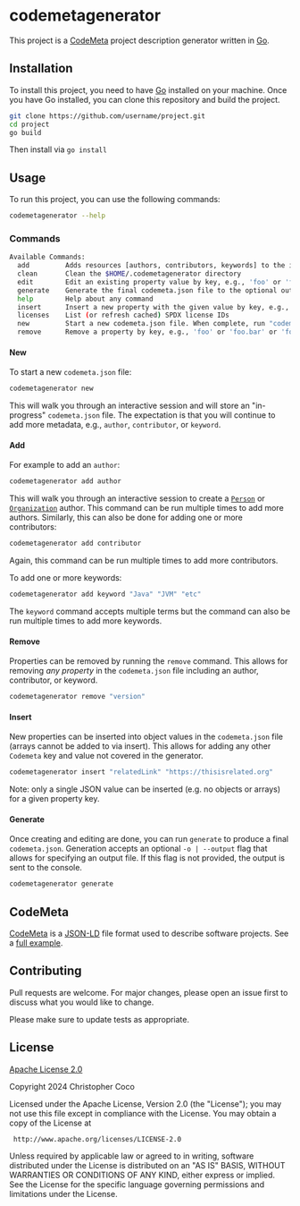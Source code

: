 # codemetagenerator
This project is a [CodeMeta](https://codemeta.github.io/) project description generator written in [Go](https://go.dev/).

## Installation
To install this project, you need to have [Go](https://go.dev/) installed on your machine. Once you have Go installed, you can clone this repository and build the project.

```bash
git clone https://github.com/username/project.git
cd project
go build
```

Then install via `go install`

## Usage
To run this project, you can use the following commands:

```bash 
codemetagenerator --help
```

### Commands
```bash
Available Commands:
  add         Adds resources [authors, contributors, keywords] to the in-progress codemeta.json file
  clean       Clean the $HOME/.codemetagenerator directory
  edit        Edit an existing property value by key, e.g., 'foo' or 'foo.bar' or 'foo[1]', or 'foo[1].bar' in the in-progress codemeta.json file
  generate    Generate the final codemeta.json file to the optional output file or to the console
  help        Help about any command
  insert      Insert a new property with the given value by key, e.g., 'foo' or 'foo.bar' or 'foo[1]', or 'foo[1].bar' into the in-progress codemeta.json file
  licenses    List (or refresh cached) SPDX license IDs
  new         Start a new codemeta.json file. When complete, run "codemetagenerator generate" to generate the final codemeta.json file
  remove      Remove a property by key, e.g., 'foo' or 'foo.bar' or 'foo[1]', or 'foo[1].bar' from the in-progress codemeta.json file
```

#### New
To start a new `codemeta.json` file:

```bash
codemetagenerator new
```

This will walk you through an interactive session and will store an "in-progress" `codemeta.json` file. The expectation is that
you will continue to add more metadata, e.g., `author`, `contributor`, or `keyword`.

#### Add
For example to add an `author`:

```bash
codemetagenerator add author
```

This will walk you through an interactive session to create a [`Person`](https://schema.org/Person) or [`Organization`](https://schema.org/Organization) author. This command can be run multiple times to add more authors. Similarly, this can also be done for adding one or more contributors:

```bash
codemetagenerator add contributor
```

Again, this command can be run multiple times to add more contributors.

To add one or more keywords:

```bash
codemetagenerator add keyword "Java" "JVM" "etc"
```

The `keyword` command accepts multiple terms but the command can also be run multiple times to add more keywords.

#### Remove
Properties can be removed by running the `remove` command. This allows for removing *any property* in the `codemeta.json` file including an author, contributor, or keyword.

```bash
codemetagenerator remove "version"
```

#### Insert
New properties can be inserted into object values in the `codemeta.json` file (arrays cannot be added to via insert). This allows for adding any other `Codemeta` key and value not covered in the generator.

```bash
codemetagenerator insert "relatedLink" "https://thisisrelated.org"
```

Note: only a single JSON value can be inserted (e.g. no objects or arrays) for a given property key.

#### Generate
Once creating and editing are done, you can run `generate` to produce a final `codemeta.json`. Generation accepts an optional `-o | --output` flag that allows for specifying an output file. If this flag is not provided, the output is sent to the console.

```bash
codemetagenerator generate
```

## CodeMeta
[CodeMeta](https://codemeta.github.io) is a [JSON-LD](https://json-ld.org/) file format used to describe software projects. See a [full example](https://github.com/ropensci/codemetar/blob/main/codemeta.json).

## Contributing
Pull requests are welcome. For major changes, please open an issue first to discuss what you would like to change.

Please make sure to update tests as appropriate.

## License
[Apache License 2.0](https://spdx.org/licenses/Apache-2.0.html)

Copyright 2024 Christopher Coco

Licensed under the Apache License, Version 2.0 (the "License");
you may not use this file except in compliance with the License.
You may obtain a copy of the License at

     http://www.apache.org/licenses/LICENSE-2.0

Unless required by applicable law or agreed to in writing, software
distributed under the License is distributed on an "AS IS" BASIS,
WITHOUT WARRANTIES OR CONDITIONS OF ANY KIND, either express or implied.
See the License for the specific language governing permissions and
limitations under the License.